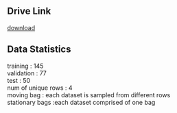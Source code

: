 ## Drive Link
[download](https://drive.google.com/open?id=1sPzHTgGcKwDkGLlJp48TIfhHjn6sbUnb)

## Data Statistics  

training	: 145  
validation 	: 77  
test		: 50   
num of unique rows 	: 4  
moving bag		: each dataset is sampled from  different rows  
stationary bags		:each dataset comprised of one bag   


